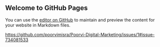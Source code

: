 ## Welcome to GitHub Pages

You can use the [editor on GitHub](https://github.com/poorvimisra/Poorvi-Digital-Marketing/edit/main/README.md) to maintain and preview the content for your website in Markdown files.

https://github.com/poorvimisra/Poorvi-Digital-Marketing/issues/1#issue-734081533
